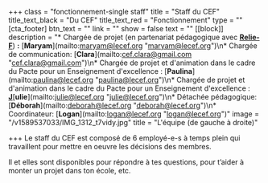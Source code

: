+++
class = "fonctionnement-single staff"
title = "Staff du CEF"
title_text_black = "Du CEF"
title_text_red = "Fonctionnement"
type = ""
[cta_footer]
btn_text = ""
link = ""
show = false
text = ""
[[block]]
description = "* Chargée de projet (en partenariat pédagogique avec [**Relie-F**](http://relie-f.be/)) **:** [**Maryam**](mailto:maryam@lecef.org \"maryam@lecef.org\")\n* Chargée de communication: [**Clara**](mailto:cef.clara@gmail.com \"cef.clara@gmail.com\")\n* Chargée de projet et d'animation dans le cadre du Pacte pour un Enseignement d'excellence : [**Paulina**](mailto:paulina@lecef.org \"paulina@lecef.org\")\n* Chargée de projet et d'animation dans le cadre du Pacte pour un Enseignement d'excellence : [**J**]()[**ulie**](mailto:julie@lecef.org \"julie@lecef.org\")\n* Détachée pédagogique: [**Déborah**](mailto:deborah@lecef.org \"deborah@lecef.org\")\n* Coordinateur: [**Logan**](mailto:logan@lecef.org \"logan@lecef.org\")"
image = "/v1589537033/IMG_1312_t7vidy.jpg"
title = "L'équipe (de gauche à droite)"

+++
Le staff du CEF est composé de 6 employé-e-s à temps plein qui travaillent pour mettre en oeuvre les décisions des membres. 

Il et elles sont disponibles pour répondre à tes questions, pour t’aider à monter un projet dans ton école, etc.